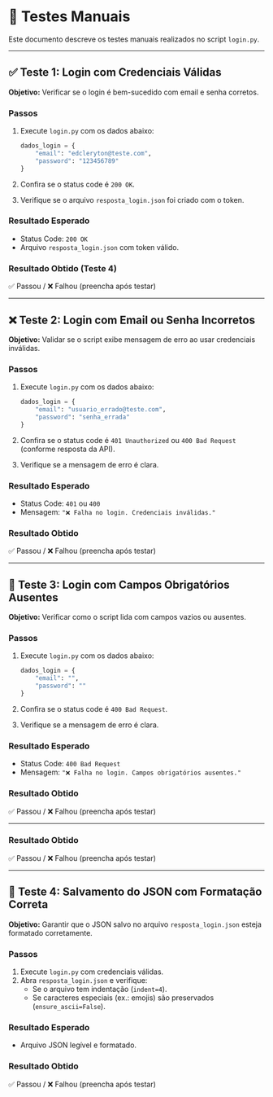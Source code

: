 # 🧪 Testes Manuais

Este documento descreve os testes manuais realizados no script `login.py`.

---

## ✅ Teste 1: Login com Credenciais Válidas

**Objetivo:** Verificar se o login é bem-sucedido com email e senha corretos.

### Passos

1. Execute `login.py` com os dados abaixo:

   ```python
   dados_login = {
       "email": "edcleryton@teste.com",
       "password": "123456789"
   }
   ```

2. Confira se o status code é `200 OK`.
3. Verifique se o arquivo `resposta_login.json` foi criado com o token.

### Resultado Esperado

- Status Code: `200 OK`  
- Arquivo `resposta_login.json` com token válido.

### Resultado Obtido (Teste 4)

✅ Passou / ❌ Falhou (preencha após testar)

---

## ❌ Teste 2: Login com Email ou Senha Incorretos

**Objetivo:** Validar se o script exibe mensagem de erro ao usar credenciais inválidas.

### Passos

1. Execute `login.py` com os dados abaixo:

   ```python
   dados_login = {
       "email": "usuario_errado@teste.com",
       "password": "senha_errada"
   }
   ```

2. Confira se o status code é `401 Unauthorized` ou `400 Bad Request` (conforme resposta da API).
3. Verifique se a mensagem de erro é clara.

### Resultado Esperado

- Status Code: `401` ou `400`  
- Mensagem: `"❌ Falha no login. Credenciais inválidas."`

### Resultado Obtido

✅ Passou / ❌ Falhou (preencha após testar)

---

## 🛑 Teste 3: Login com Campos Obrigatórios Ausentes

**Objetivo:** Verificar como o script lida com campos vazios ou ausentes.

### Passos

1. Execute `login.py` com os dados abaixo:

   ```python
   dados_login = {
       "email": "",
       "password": ""
   }
   ```

2. Confira se o status code é `400 Bad Request`.
3. Verifique se a mensagem de erro é clara.

### Resultado Esperado

- Status Code: `400 Bad Request`  
- Mensagem: `"❌ Falha no login. Campos obrigatórios ausentes."`

### Resultado Obtido

✅ Passou / ❌ Falhou (preencha após testar)

---

### Resultado Obtido

✅ Passou / ❌ Falhou (preencha após testar)

---

## 📂 Teste 4: Salvamento do JSON com Formatação Correta

**Objetivo:** Garantir que o JSON salvo no arquivo `resposta_login.json` esteja formatado corretamente.

### Passos

1. Execute `login.py` com credenciais válidas.
2. Abra `resposta_login.json` e verifique:
   - Se o arquivo tem indentação (`indent=4`).
   - Se caracteres especiais (ex.: emojis) são preservados (`ensure_ascii=False`).

### Resultado Esperado

- Arquivo JSON legível e formatado.

### Resultado Obtido

✅ Passou / ❌ Falhou (preencha após testar)
